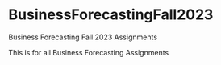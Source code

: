 # BusinessForecastingFall2023
Business Forecasting Fall 2023 Assignments

This is for all Business Forecasting Assignments
